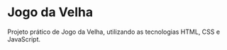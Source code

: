 # Jogo da Velha
Projeto prático de Jogo da Velha, utilizando as tecnologias HTML, CSS e JavaScript.
